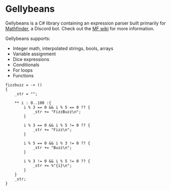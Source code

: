 # Gellybeans

Gellybeans is a C# library containing an expression parser built primarily for [Mathfinder](https://github.com/Gellybean/MathfinderBot), a Discord bot. Check out the [MF wiki](https://github.com/Gellybean/MathfinderBot/wiki) for more information.

Gellybeans supports:
- Integer math, interpolated strings, bools, arrays
- Variable assignment
- Dice expressions
- Conditionals
- For loops
- Functions

```
fizzbuzz = -> ()
{
	_str = "";
	
	** i : 0..100 :{
		i % 3 == 0 && i % 5 == 0 ?? {
			_str += "FizzBuzz\n";
		}
		
		i % 3 == 0 && i % 5 != 0 ?? {
			_str += "Fizz\n";
		}
		
		i % 5 == 0 && i % 3 != 0 ?? {
			_str += "Buzz\n";
		}
		
		i % 3 != 0 && i % 5 != 0 ?? {
			_str += %"{i}\n";
		}				
	}
	_str;
}
```
